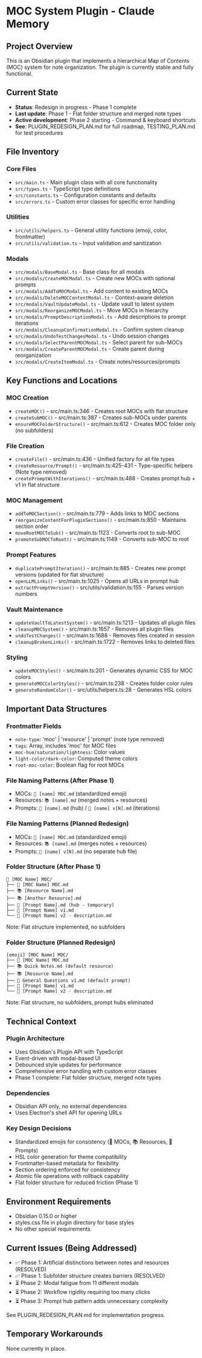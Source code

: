 # MOC System Plugin - Claude Memory

## Project Overview
This is an Obsidian plugin that implements a hierarchical Map of Contents (MOC) system for note organization. The plugin is currently stable and fully functional.

## Current State
- **Status**: Redesign in progress - Phase 1 complete
- **Last update**: Phase 1 - Flat folder structure and merged note types
- **Active development**: Phase 2 starting - Command & keyboard shortcuts
- **See**: PLUGIN_REDESIGN_PLAN.md for full roadmap, TESTING_PLAN.md for test procedures

## File Inventory

### Core Files
- `src/main.ts` - Main plugin class with all core functionality
- `src/types.ts` - TypeScript type definitions
- `src/constants.ts` - Configuration constants and defaults
- `src/errors.ts` - Custom error classes for specific error handling

### Utilities
- `src/utils/helpers.ts` - General utility functions (emoji, color, frontmatter)
- `src/utils/validation.ts` - Input validation and sanitization

### Modals
- `src/modals/BaseModal.ts` - Base class for all modals
- `src/modals/CreateMOCModal.ts` - Create new MOCs with optional prompts
- `src/modals/AddToMOCModal.ts` - Add content to existing MOCs
- `src/modals/DeleteMOCContentModal.ts` - Context-aware deletion
- `src/modals/VaultUpdateModal.ts` - Update vault to latest system
- `src/modals/ReorganizeMOCModal.ts` - Move MOCs in hierarchy
- `src/modals/PromptDescriptionModal.ts` - Add descriptions to prompt iterations
- `src/modals/CleanupConfirmationModal.ts` - Confirm system cleanup
- `src/modals/UndoTestChangesModal.ts` - Undo session changes
- `src/modals/SelectParentMOCModal.ts` - Select parent for sub-MOCs
- `src/modals/CreateParentMOCModal.ts` - Create parent during reorganization
- `src/modals/CreateItemModal.ts` - Create notes/resources/prompts

## Key Functions and Locations

### MOC Creation
- `createMOC()` - src/main.ts:346 - Creates root MOCs with flat structure
- `createSubMOC()` - src/main.ts:387 - Creates sub-MOCs under parents
- `ensureMOCFolderStructure()` - src/main.ts:612 - Creates MOC folder only (no subfolders)

### File Creation
- `createFile()` - src/main.ts:436 - Unified factory for all file types
- `createResource/Prompt()` - src/main.ts:425-431 - Type-specific helpers (Note type removed)
- `createPromptWithIterations()` - src/main.ts:488 - Creates prompt hub + v1 in flat structure

### MOC Management
- `addToMOCSection()` - src/main.ts:779 - Adds links to MOC sections
- `reorganizeContentForPluginSections()` - src/main.ts:850 - Maintains section order
- `moveRootMOCToSub()` - src/main.ts:1123 - Converts root to sub-MOC
- `promoteSubMOCToRoot()` - src/main.ts:1149 - Converts sub-MOC to root

### Prompt Features
- `duplicatePromptIteration()` - src/main.ts:885 - Creates new prompt versions (updated for flat structure)
- `openLLMLinks()` - src/main.ts:1025 - Opens all URLs in prompt hub
- `extractPromptVersion()` - src/utils/validation.ts:155 - Parses version numbers

### Vault Maintenance
- `updateVaultToLatestSystem()` - src/main.ts:1213 - Updates all plugin files
- `cleanupMOCSystem()` - src/main.ts:1657 - Removes all plugin files
- `undoTestChanges()` - src/main.ts:1688 - Removes files created in session
- `cleanupBrokenLinks()` - src/main.ts:1722 - Removes links to deleted files

### Styling
- `updateMOCStyles()` - src/main.ts:201 - Generates dynamic CSS for MOC colors
- `generateMOCColorStyles()` - src/main.ts:238 - Creates folder color rules
- `generateRandomColor()` - src/utils/helpers.ts:28 - Generates HSL colors

## Important Data Structures

### Frontmatter Fields
- `note-type`: 'moc' | 'resource' | 'prompt' (note type removed)
- `tags`: Array, includes 'moc' for MOC files
- `moc-hue/saturation/lightness`: Color values
- `light-color/dark-color`: Computed theme colors
- `root-moc-color`: Boolean flag for root MOCs

### File Naming Patterns (After Phase 1)
- MOCs: `🎯 [name] MOC.md` (standardized emoji)
- Resources: `📚 [name].md` (merged notes + resources)
- Prompts: `🤖 [name].md` (hub) / `🤖 [name] v[N].md` (iterations)

### File Naming Patterns (Planned Redesign)
- MOCs: `🎯 [name] MOC.md` (standardized emoji)
- Resources: `📚 [name].md` (merges notes + resources)
- Prompts: `🤖 [name] v[N].md` (no separate hub file)

### Folder Structure (After Phase 1)
```
🎯 [MOC Name] MOC/
├── 🎯 [MOC Name] MOC.md
├── 📚 [Resource Name].md
├── 📚 [Another Resource].md
├── 🤖 [Prompt Name].md (hub - temporary)
├── 🤖 [Prompt Name] v1.md
└── 🤖 [Prompt Name] v2 - description.md
```
Note: Flat structure implemented, no subfolders

### Folder Structure (Planned Redesign)
```
[emoji] [MOC Name] MOC/
├── 🎯 [MOC Name] MOC.md
├── 📚 Quick Notes.md (default resource)
├── 📚 [Resource Name].md
├── 🤖 General Questions v1.md (default prompt)
├── 🤖 [Prompt Name] v1.md
└── 🤖 [Prompt Name] v2 - description.md
```
Note: Flat structure, no subfolders, prompt hubs eliminated

## Technical Context

### Plugin Architecture
- Uses Obsidian's Plugin API with TypeScript
- Event-driven with modal-based UI
- Debounced style updates for performance
- Comprehensive error handling with custom error classes
- Phase 1 complete: Flat folder structure, merged note types

### Dependencies
- Obsidian API only, no external dependencies
- Uses Electron's shell API for opening URLs

### Key Design Decisions
- Standardized emojis for consistency (🎯 MOCs, 📚 Resources, 🤖 Prompts)
- HSL color generation for theme compatibility
- Frontmatter-based metadata for flexibility
- Section ordering enforced for consistency
- Atomic file operations with rollback capability
- Flat folder structure for reduced friction (Phase 1)

## Environment Requirements
- Obsidian 0.15.0 or higher
- styles.css file in plugin directory for base styles
- No other special requirements

## Current Issues (Being Addressed)
- ✅ Phase 1: Artificial distinctions between notes and resources (RESOLVED)
- ✅ Phase 1: Subfolder structure creates barriers (RESOLVED)  
- ⏳ Phase 2: Modal fatigue from 11 different modals
- ⏳ Phase 2: Workflow rigidity requiring too many clicks
- ⏳ Phase 3: Prompt hub pattern adds unnecessary complexity

See PLUGIN_REDESIGN_PLAN.md for implementation progress.

## Temporary Workarounds
None currently in place.